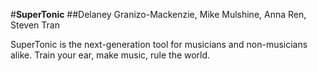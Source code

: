 #**SuperTonic**
##Delaney Granizo-Mackenzie, Mike Mulshine, Anna Ren, Steven Tran

SuperTonic is the next-generation tool for musicians and non-musicians alike. Train your ear, make music, rule the world.
